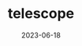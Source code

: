 ---
title: "telescope"
type: hashtag
date: 2023-06-18
hashtag: telescope
plural: telescopes
tags:
  - astronomy
---